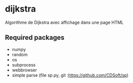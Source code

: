 # dijkstra
Algorithme de Dijkstra avec affichage dans une page HTML

## Required packages
* numpy
* random
* os
* subprocess
* webbrowser
* simple parse (file sp.py, git :https://github.com/CDSoft/sp)
